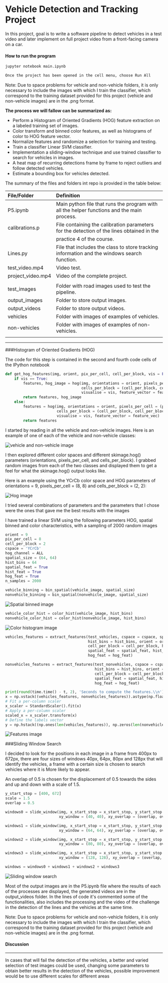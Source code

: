 # Vehicle Detection and Tracking Project

In this project, goal is to write a software pipeline to detect vehicles in a test video and later implement on full project video from a front-facing camera on a car.

<!--more-->

[//]: # (Image References)

[image1]: /output_images/vehicle_nonvehicle_img.jpg "Sample vehicle and non-vehicle image"
[image2]: /output_images/hog_img.jpg "Sample hog image"
[image3]: /output_images/spatial-binned_img.jpg "Sample spatial binned image"
[image4]: /output_images/color-histogram_img.jpg "Sample color histogram image"
[image5]: /output_images/features_img.jpg "Sample features image"
[image6]: /output_images/windowsX-X_img.jpg "Sample slidingWarped straight image after perspective transform" 
[image7]: /output_images/warped/test3_compare.png "Warped test image after perspective transform" 
[image8]: /output_images/windows/test5_compare.png "Windows around centroids on warped image"
[image9]: /output_images/lanelines/test2_compare.png "Image with detected lane lines"
[image10]: /output_images/full/test4_compare.png "Final image with lane lines, car offset and road curvature"

#### How to run the program

```sh
jupyter notebook main.ipynb

Once the project has been opened in the cell menu, choose Run All
```

Note: Due to space problems for vehicle and non-vehicle folders, it is only necessary to include the images with which I train the classifier, which correspond to the training dataset provided for this project (vehicle and non-vehicle images) are in the .png format.

**The process we will fallow can be summarized as:**

* Perform a Histogram of Oriented Gradients (HOG) feature extraction on a labeled training set of images.
* Color transform and binned color features, as well as histograms of color to HOG feature vector.
* Normalize features and randomize a selection for training and testing.
* Train a classifier Linear SVM classifier.
* Implementation a sliding-window technique and use trained classifier to search for vehicles in images.
* A heat map of recurring detections frame by frame to reject outliers and follow detected vehicles.
* Estimate a bounding box for vehicles detected.


The summary of the files and folders int repo is provided in the table below:

| File/Folder       | Definition                                                                                  |
| :---------------- | :------------------------------------------------------------------------------------------ |
| P5.ipynb          | Main python file that runs the program with all the helper functions and the main process.  |
| calibrations.p    | File containing the calibration parameters for the detection of the lines obtained in the   |
|                   | practice 4 of the course.                                                                   |
| Lines.py          | File that includes the class to store tracking information and the windows search function. |
| test_video.mp4    | Video test.                                                                                 |
| project_video.mp4 | Video of the complete project.                                                              |
|                   |                                                                                             |
| test_images       | Folder with road images used to test the pipeline.                                          |
| output_images     | Folder to store output images.                                                              |
| output_videos     | Folder to store output videos.                                                              |
| vehicles          | Folder with images of examples of vehicles.                                                 |
| non-vehicles      | Folder with images of examples of non-vehicles.                                             |
|                   |                                                                                             |


---
###Histogram of Oriented Gradients (HOG)

The code for this step is contained in the second and fourth code cells of the IPython notebook

```python
def get_hog_features(img, orient, pix_per_cell, cell_per_block, vis = False, feature_vec = True):
    if vis == True:
        features, hog_image = hog(img, orientations = orient, pixels_per_cell = (pix_per_cell, pix_per_cell),
                                  cells_per_block = (cell_per_block, cell_per_block), transform_sqrt = False, 
                                  visualise = vis, feature_vector = feature_vec)
        return features, hog_image
    else:
        features = hog(img, orientations = orient, pixels_per_cell = (pix_per_cell, pix_per_cell),
                       cells_per_block = (cell_per_block, cell_per_block), transform_sqrt = False,
                       visualise = vis, feature_vector = feature_vec)
        return features
```

I started by reading in all the vehicle and non-vehicle images. Here is an example of one of each of the vehicle and non-vehicle classes:

![vehicle and non-vehicle image][image1]

I then explored different color spaces and different skimage.hog() parameters (orientations, pixels_per_cell, and cells_per_block). I grabbed random images from each of the two classes and displayed them to get a feel for what the skimage.hog() output looks like.

Here is an example using the YCrCb color space and HOG parameters of orientations = 9, pixels_per_cell = (8, 8) and cells_per_block = (2, 2):

![Hog image][image2]

I tried several combinations of parameters and the parameters that I chose were the ones that gave me the best results with the images

I have trained a linear SVM using the following parameters HOG, spatial binned and color characteristics, with a sampling of 2000 random images

```python
orient = 9
pix_per_cell = 8
cell_per_block = 2
cspace = 'YCrCb'
hog_channel = ALL
spatial_size = (64, 64)
hist_bins = 64
spatial_feat = True
hist_feat = True
hog_feat = True
n_samples = 2000
```

```python
vehicle_binning = bin_spatial(vehicle_image, spatial_size)
nonvehicle_binning = bin_spatial(nonvehicle_image, spatial_size)
```

![Spatial binned image][image3]

```python
vehicle_color_hist = color_hist(vehicle_image, hist_bins)
nonvehicle_color_hist = color_hist(nonvehicle_image, hist_bins)
```

![Color histogram image][image4]

```python
vehicles_features = extract_features(test_vehicles, cspace = cspace, spatial_size = spatial_size,
                                     hist_bins = hist_bins, orient = orient, pix_per_cell = pix_per_cell,
                                     cell_per_block = cell_per_block, hog_channel = hog_channel,
                                     spatial_feat = spatial_feat, hist_feat = hist_feat,
                                     hog_feat = hog_feat)

nonvehicles_features = extract_features(test_nonvehicles, cspace = cspace, spatial_size = spatial_size,
                                        hist_bins = hist_bins, orient = orient, pix_per_cell = pix_per_cell,
                                        cell_per_block = cell_per_block, hog_channel = hog_channel,
                                        spatial_feat = spatial_feat, hist_feat = hist_feat,
                                        hog_feat = hog_feat)

print(round(time.time() - t, 2), 'Seconds to compute the features.\\n')
x = np.vstack((vehicles_features, nonvehicles_features)).astype(np.float64)
# Fit a per-column scaler
x_scaler = StandardScaler().fit(x)
# Apply a per-column scaler
scaled_x = x_scaler.transform(x)
# Define the labels vector
y = np.hstack((np.ones(len(vehicles_features)), np.zeros(len(nonvehicles_features))))
```

![Features image][image5]

###Sliding Window Search

I decided to look for the positions in each image in a frame from 400px to 672px, there are four sizes of windows 40px, 64px, 80px and 128px that will identify the vehicles, a frame with a certain size is chosen to search vehicles where it is More likely to appear.

An overlap of 0.5 is chosen for the displacement of 0.5 towards the sides and up and down with a scale of 1.5.

```python
y_start_stop = [400, 672]
scale = 1.5
overlap = 0.5
```

```python
windows0 = slide_window(img, x_start_stop = x_start_stop, y_start_stop = y_start_stop,
                        xy_window = (40, 40), xy_overlap = (overlap, overlap))

windows1 = slide_window(img, x_start_stop = x_start_stop, y_start_stop = y_start_stop,
                        xy_window = (64, 64), xy_overlap = (overlap, overlap))

windows2 = slide_window(img, x_start_stop = x_start_stop, y_start_stop = y_start_stop,
                        xy_window = (80, 80), xy_overlap = (overlap, overlap))

windows3 = slide_window(img, x_start_stop = x_start_stop, y_start_stop = y_start_stop,
                        xy_window = (128, 128), xy_overlap = (overlap, overlap))

windows = windows0 + windows1 + windows2 + windows3
```

![Sliding window search][image6]

Most of the output images are in the P5.ipynb file where the results of each of the processes are displayed, the generated videos are in the output_videos folder. In the lines of code it's commented some of the functionalities, also includes the processing and the video of the challenge in the detection of the lines and the vehicles at the same time.

Note: Due to space problems for vehicle and non-vehicle folders, it is only necessary to include the images with which I train the classifier, which correspond to the training dataset provided for this project (vehicle and non-vehicle images) are in the .png format.


#### Discussion

---


In cases that will fail the detection of the vehicles, a better and varied selection of test images could be used, changing some parameters to obtain better results in the detection of the vehicles, possible improvement would be to use different scales for different areas
